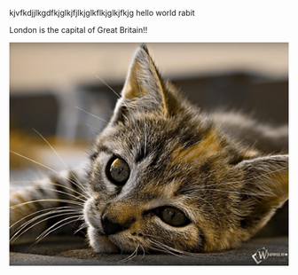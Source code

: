 
kjvfkdjjlkgdfkjglkjfjlkjglkflkjglkjfkjg
hello world 
rabit


London is the capital of Great Britain!!

!["котик"](cat.jpg)
